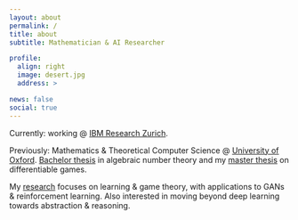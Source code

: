 ```yaml
---
layout: about
permalink: /
title: about
subtitle: Mathematician & AI Researcher

profile:
  align: right
  image: desert.jpg
  address: >

news: false
social: true
---
```


Currently: working @ <a href='https://www.zurich.ibm.com/'>IBM Research Zurich</a>.

Previously: Mathematics & Theoretical Computer Science @ <a href='https://www.ox.ac.uk/admissions/graduate/courses/msc-mathematics-and-foundations-computer-science'>University of Oxford</a>. [Bachelor thesis](https://aletcher.github.io/assets/pdf/bsc_thesis.pdf) in algebraic number theory and my [master thesis](https://aletcher.github.io/assets/pdf/msc_thesis.pdf) on differentiable games.

My [research](https://aletcher.github.io/publications/) focuses on learning & game theory, with applications to GANs & reinforcement learning. Also interested in moving beyond deep learning towards abstraction & reasoning.
